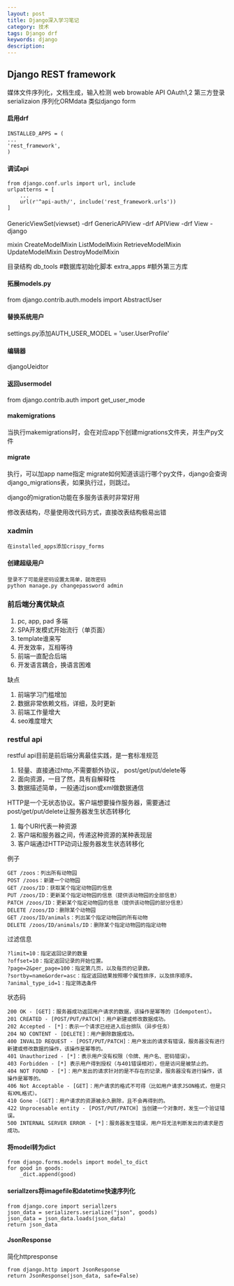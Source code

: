 ```yaml
---
layout: post
title: Django深入学习笔记
category: 技术
tags: Django drf
keywords: django
description: 
---
```

## Django REST framework
媒体文件序列化，文档生成，输入检测
web browable API
OAuth1,2   第三方登录
serializaion 序列化ORMdata  类似django form

#### 启用drf

    INSTALLED_APPS = (
    ...
    'rest_framework',
    )

#### 调试api
    from django.conf.urls import url, include
    urlpatterns = [
        ...
        url(r'^api-auth/', include('rest_framework.urls'))
    ]

#### 

GenericViewSet(viewset)  -drf
    GenericAPIView  -drf
        APIView  -drf
            View  -django

mixin
    CreateModelMixin
    ListModelMixin
    RetrieveModelMixin
    UpdateModelMixin
    DestroyModelMixin
    
    

目录结构
db_tools    #数据库初始化脚本
extra_apps  #额外第三方库

#### 拓展models.py
from django.contrib.auth.models import AbstractUser 

#### 替换系统用户
settings.py添加AUTH_USER_MODEL = 'user.UserProfile'

#### 编辑器
djangoUeidtor   

#### 返回usermodel
from django.contrib.auth import get_user_mode   

#### makemigrations
当执行makemigrations时，会在对应app下创建migrations文件夹，并生产py文件

#### migrate
执行，可以加app name指定
migrate如何知道该运行哪个py文件，django会查询django_migrations表，如果执行过，则跳过。

django的migration功能在多服务该表时非常好用

修改表结构，尽量使用改代码方式，直接改表结构极易出错

### xadmin
    在installed_apps添加crispy_forms
    
#### 创建超级用户
    登录不了可能是密码设置太简单，就改密码
    python manage.py changepassword admin
    
### 前后端分离优缺点
1. pc, app, pad 多端
2. SPA开发模式开始流行（单页面）
3. template谁来写
4. 开发效率，互相等待
5. 前端一直配合后端
6. 开发语言耦合，换语言困难

缺点
1. 前端学习门槛增加
2. 数据非常依赖文档，详细，及时更新
3. 前端工作量增大
4. seo难度增大

### restful api
restful api目前是前后端分离最佳实践，是一套标准规范

1. 轻量、直接通过http,不需要额外协议， post/get/put/delete等
2. 面向资源，一目了然，具有自解释性
3. 数据描述简单，一般通过json或xml做数据通信

HTTP是一个无状态协议。客户端想要操作服务器，需要通过 post/get/put/delete让服务器发生状态转移化

1. 每个URI代表一种资源
2. 客户端和服务器之间，传递这种资源的某种表现层
3. 客户端通过HTTP动词让服务器发生状态转移化

例子

    GET /zoos：列出所有动物园
    POST /zoos：新建一个动物园
    GET /zoos/ID：获取某个指定动物园的信息
    PUT /zoos/ID：更新某个指定动物园的信息（提供该动物园的全部信息）
    PATCH /zoos/ID：更新某个指定动物园的信息（提供该动物园的部分信息）
    DELETE /zoos/ID：删除某个动物园
    GET /zoos/ID/animals：列出某个指定动物园的所有动物
    DELETE /zoos/ID/animals/ID：删除某个指定动物园的指定动物

过滤信息

    ?limit=10：指定返回记录的数量
    ?offset=10：指定返回记录的开始位置。
    ?page=2&per_page=100：指定第几页，以及每页的记录数。
    ?sortby=name&order=asc：指定返回结果按照哪个属性排序，以及排序顺序。
    ?animal_type_id=1：指定筛选条件

状态码

    200 OK - [GET]：服务器成功返回用户请求的数据，该操作是幂等的（Idempotent）。
    201 CREATED - [POST/PUT/PATCH]：用户新建或修改数据成功。
    202 Accepted - [*]：表示一个请求已经进入后台排队（异步任务）
    204 NO CONTENT - [DELETE]：用户删除数据成功。
    400 INVALID REQUEST - [POST/PUT/PATCH]：用户发出的请求有错误，服务器没有进行新建或修改数据的操作，该操作是幂等的。
    401 Unauthorized - [*]：表示用户没有权限（令牌、用户名、密码错误）。
    403 Forbidden - [*] 表示用户得到授权（与401错误相对），但是访问是被禁止的。
    404 NOT FOUND - [*]：用户发出的请求针对的是不存在的记录，服务器没有进行操作，该操作是幂等的。
    406 Not Acceptable - [GET]：用户请求的格式不可得（比如用户请求JSON格式，但是只有XML格式）。
    410 Gone -[GET]：用户请求的资源被永久删除，且不会再得到的。
    422 Unprocesable entity - [POST/PUT/PATCH] 当创建一个对象时，发生一个验证错误。
    500 INTERNAL SERVER ERROR - [*]：服务器发生错误，用户将无法判断发出的请求是否成功。
        
#### 将model转为dict
    from django.forms.models import model_to_dict
    for good in goods:
        _dict.append(good)
        
#### seriallzers将imagefile和datetime快速序列化
    from django.core import seriallzers
    json_data = serializers.serialize("json", goods)
    json_data = json_data.loads(json_data)
    return json_data
    
#### JsonResponse
简化httpresponse
    
    from django.http import JsonResponse
    return JsonResponse(json_data, safe=False)